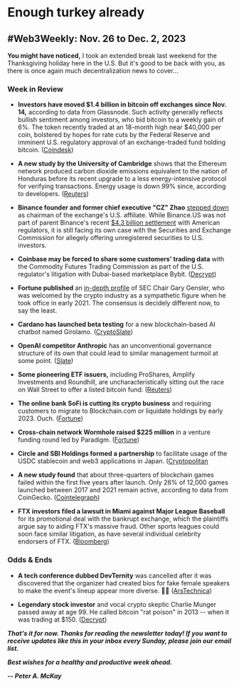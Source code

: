 # Enough turkey already
## #Web3Weekly: Nov. 26 to Dec. 2, 2023

**You might have noticed,** I took an extended break last weekend for the Thanksgiving holiday here in the U.S. But it's good to be back with you, as there is once again much decentralization news to cover...

### Week in Review

- **Investors have moved $1.4 billion in bitcoin off exchanges since Nov. 14,** according to data from Glassnode. Such activity generally reflects bullish sentiment among investors, who bid bitcoin to a weekly gain of 6%. The token recently traded at an 18-month high near $40,000 per coin, bolstered by hopes for rate cuts by the Federal Reserve and imminent U.S. regulatory approval of an exchange-traded fund holding bitcoin. ([Coindesk](https://www.coindesk.com/markets/2023/12/01/bitcoin-eyes-40k-as-1b-in-btc-withdrawals-suggests-bullish-mood/))

- **A new study by the University of Cambridge** shows that the Ethereum network produced carbon dioxide emissions equivalent to the nation of Honduras before its recent upgrade to a less energy-intensive protocol for verifying transactions. Energy usage is down 99% since, according to developers. ([Reuters](https://www.reuters.com/sustainability/ethereum-blockchain-produced-equivalent-honduras-annual-emissions-before-upgrade-2023-12-01/))

- **Binance founder and former chief executive "CZ" Zhao** [stepped down](https://www.coindesk.com/policy/2023/11/28/changpeng-cz-zhao-steps-down-from-binanceus-board/) as chairman of the exchange's U.S. affiliate. While Binance.US was not part of parent Binance's recent [$4.3 billion settlement](https://www.coindesk.com/policy/2023/11/21/binance-to-settle-charges-with-us-doj-source/) with American regulators, it is still facing its own case with the Securities and Exchange Commission for allegely offering unregistered securities to U.S. investors.

- **Coinbase may be forced to share some customers' trading data** with the Commodity Futures Trading Commission as part of the U.S. regulator's litigation with Dubai-based marketplace Bybit. ([Decrypt](https://decrypt.co/207736/coinbase-might-forced-share-bitcoin-trading-data-cftc))

- **Fortune published** an [in-depth profile](https://fortune.com/longform/gary-gensler-sec-chair-interview-cryptocurrency-climate-change/) of SEC Chair Gary Gensler, who was welcomed by the crypto industry as a sympathetic figure when he took office in early 2021. The consensus is decidely different now, to say the least.

- **Cardano has launched beta testing** for a new blockchain-based AI chatbot named Girolamo. ([CryptoSlate](https://cryptoslate.com/cardano-enters-beta-test-phase-for-new-blockchain-based-ai-chat-bot-girolamo/))

- **OpenAI competitor Anthropic** has an unconventional governance structure of its own that could lead to similar management turmoil at some point. ([Slate](https://slate.com/technology/2023/12/anthropic-openai-board-trust-effective-altruism.html))

- **Some pioneering ETF issuers,** including ProShares, Amplify Investments and Roundhill, are uncharacteristically sitting out the race on Wall Street to offer a listed bitcoin fund. ([Reuters](https://www.reuters.com/technology/spot-bitcoin-etf-race-some-pioneers-stick-sidelines-2023-11-28/))

- **The online bank SoFi is cutting its crypto business** and requiring customers to migrate to Blockchain.com or liquidate holdings by early 2023. Ouch. ([Fortune](https://fortune.com/crypto/2023/11/29/sofi-cutting-crypto-business-customers-must-migrate-or-liquidate/))

- **Cross-chain network Wormhole raised $225 million** in a venture funding round led by Paradigm. ([Fortune](https://finance.yahoo.com/news/wormhole-raises-225-million-2-140000498.html))

- **Circle and SBI Holdings formed a partnership** to facilitate usage of the USDC stablecoin and web3 applications in Japan. ([Cryptopolitan](https://www.msn.com/en-us/money/markets/japanese-market-embraces-usdc-as-circle-and-sbi-set-the-stage-for-web3/ar-AA1kB53V)

- **A new study found** that about three-quarters of blockchain games failed within the first five years after launch. Only 26% of 12,000 games launched between 2017 and 2021 remain active, according to data from CoinGecko. ([Cointelegraph](https://cointelegraph.com/news/three-quarters-web3-blockchain-games-failed-last-five-years-coingecko))

- **FTX investors filed a lawsuit in Miami against Major League Baseball** for its promotional deal with the bankrupt exchange, which the plaintiffs argue say to aiding FTX's massive fraud. Other sports leagues could soon face similar litigation, as have several individual celebrity endorsers of FTX. ([Bloomberg](https://www.msn.com/en-us/sports/motorsports/mlb-formula-1-face-fraud-suits-for-promoting-ftx-cryptocurrency/ar-AA1kCYQq))

### Odds & Ends

- **A tech conference dubbed DevTernity** was cancelled after it was discovered that the organizer had created bios for fake female speakers to make the event's lineup appear more diverse. 🤦‍♂️ ([ArsTechnica](https://arstechnica.com/tech-policy/2023/11/backlash-over-fake-female-speakers-shuts-down-developer-conference/))

- **Legendary stock investor** and vocal crypto skeptic Charlie Munger passed away at age 99. He called bitcoin "rat poison" in 2013 -- when it was trading at $150. ([Decrypt](https://decrypt.co/207783/rat-poison-cantankerous-bitcoin-critic-charlie-munger-dies-at-99))

<!-- Boilerplate needs re-working. This is version from last week... -->

_**That's it for now. Thanks for reading the newsletter today! If you want to receive updates like this in your inbox every Sunday, please join our email list.**_

<!--Move this content to standing editorial policy page on the website.     _**Note: #Web3Weekly content is intended for journalistic purposes only, not as investment advice. Always [DYOR](https://www.urbandictionary.com/define.php?term=DYOR) and consult appropriate financial professionals before making investment decisions.**_ -->

_**Best wishes for a healthy and productive week ahead.**_  

_**-- Peter A. McKay**_  
